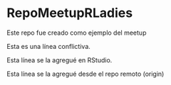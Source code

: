 # RepoMeetupRLadies
Este repo fue creado como ejemplo del meetup

Esta es una línea conflictiva.

Esta línea se la agregué en RStudio.

Esta línea se la agregué desde el repo remoto (origin)
